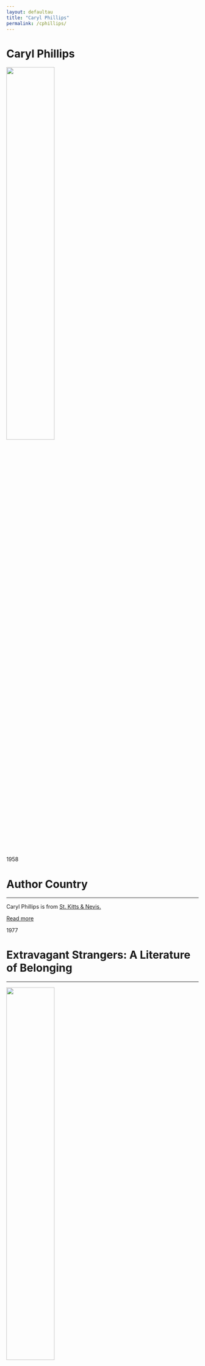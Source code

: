 ```yaml
---
layout: defaultau
title: "Caryl Phillips"
permalink: /cphillips/
---
```

<!-- partial:index.partial.html -->
<div class="content">
    <h1>Caryl Phillips</h1>
    <div class="quote">
        <div><img src="https://upload.wikimedia.org/wikipedia/commons/thumb/1/14/Caryl_%22Caz%22_Phillips.jpg/330px-Caryl_%22Caz%22_Phillips.jpg" height="50%" width = "50%" class="logo"></div>
    </div>
    <div class="timeline">
        <div style="padding-bottom:100px;"></div>
        <div class="block">
            <div class="date right"><p class="right"> 1958 </p></div>
            <div class="dot"></div>
            <div class="left first">
            <div class="author_country">
                <h1>Author Country</h1><hr>
          <div class="aclocation">  <p>Caryl Phillips is from <a href="{{ site.baseurl }}/41">St. Kitts & Nevis.</a></p></div>
            <div class="acreadmore">    <a href="https://en.wikipedia.org/wiki/Caryl_Phillips" target="_blank">Read more</a> </div>
            </div>
            </div>
        </div>
        <div class="block">
            <div class="date left"><p class="left">1977</p></div>
            <div class="dot"></div>
            <div class="right">
                <h1>Extravagant Strangers: A Literature of Belonging</h1><hr>
                <p><img src="https://images-na.ssl-images-amazon.com/images/I/91j+9fFAbbL.jpg" height="50%" width = "50%"></p>
                <p>
                Language: English<br/>
                Publisher: Faber and Faber<br/>
                Pub_location: London, England<br/>
                Genre: Anthology<br/>
                Length: 336 pages</p>
            </div>
        </div>
        <div class="block">
            <div class="date right"><p class="right">1981</p></div>
            <div class="dot"></div>
            <div class="left hide">
                <h1>Strange Fruit</h1><hr>
                <p><img src="https://images-na.ssl-images-amazon.com/images/I/41DFGTX7E9L.jpg" height="50%" width = "50%"></p>
                <p>Language: English<br/>
                Publisher: Amber Lane Press Ltd.<br/>
                Pub_location: Ambergate, England<br/>
                Genre: Drama<br/>
                Length: 104 pages</p>
            </div>
        </div>
        <div class="block">
            <div class="date left"><p class="left">1982</p></div>
            <div class="dot"></div>
            <div class="right hide">
                <h1>Where There is Darkness</h1><hr>
                <p><img src="https://images-na.ssl-images-amazon.com/images/I/41VPE11Z7XL._SX325_BO1,204,203,200_.jpg" height="50%" width = "50%"></p>
                <p>Language: English<br/>
                Publisher: Amber Lane Press<br/>
                Pub_location: Ambergate, England<br/>
                Genre: Drama<br/>
                Length: </p>
            </div>
        </div>
        <div class="block">
            <div class="date right"><p class="right">1984</p></div>
            <div class="dot"></div>
            <div class="left hide">
                <h1>The Shelter</h1><hr>
                <p><img src="https://images-na.ssl-images-amazon.com/images/I/413SW406TQL.jpg" height="50%" width = "50%"></p>
                <p>Language: English<br/>
                Publisher: Amber Lane Press<br/>
                Pub_location:  Ambergate, England<br/>
                Genre: Drama<br/>
                Length: </p>
            </div>
        </div>
        <div class="block">
            <div class="date right"><p class="right">1985</p></div>
            <div class="dot"></div>
            <div class="left hide">
                <h1>The Final Passage</h1><hr>
                <p><img src="https://coverart.oclc.org/ImageWebSvc/oclc/+-+17144866_140.jpg?allowDefault=false&client=WorldcatOrgUI" height="50%" width = "50%"></p>
                <p>Language: English<br/>
                Publisher: Faber and Faber<br/>
                Pub_location:  London, England<br/>
                Genre: Fiction (Novel)<br/>
                Length: 208</p>
            </div>
        </div>
          <div class="block">
            <div class="date left"><p class="left">1986</p></div>
            <div class="dot"></div>
            <div class="right">
                <h1>A State of Independence</h1><hr>
                <p><img src="https://encrypted-tbn0.gstatic.com/images?q=tbn:ANd9GcQoCuqh-zpWIDNbbFH46RQI683_vKvlHUSrPJ679XZ19PzkNxOS" height="50%" width = "50%"></p>
                <p>
                Language: English<br/>
                Publisher: Collier Books<br/>
                Pub_location: Springfield, OH, United States<br/>
                Genre: Fiction (Novel)<br/>
                Length: 160<br/>                   </p>
            </div>
        </div>
       <div class="block">
            <div class="date left"><p class="left">1987</p></div>
            <div class="dot"></div>
            <div class="right">
                <h1>The European Tribe</h1><hr>
                <p><img src="https://encrypted-tbn2.gstatic.com/images?q=tbn:ANd9GcTTQHjy1_6CK443CR5i1YisaO3DDEQ_O5HpnwFBZn8QR3HRsQMe" height="50%" width = "50%"></p>
                <p>
                Language: English<br/>
                Publisher: Vintage Books<br/>
                Pub_location: London, England<br/>
                Genre: Fiction (Novel)<br/>
                Length: 144<br/>                   </p>
            </div>
        </div>
       <div class="block">
            <div class="date left"><p class="left">1987</p></div>
            <div class="dot"></div>
            <div class="right">
                <h1>Frihetens Tillstånd : Roman</h1><hr>
                <p><img src="https://dez1v4fbcawql.cloudfront.net/product/1497552/5181565/5181565_1.jpg" height="50%" width = "50%"></p>
                <p>
                Language: Swedish<br/>
                Publisher: Gedin<br/>
                Pub_location: Stockholm, Sweden<br/>
                Genre: Fiction (Novel)<br/>
                Length: NA<br/>                   </p>
            </div>
        </div>
       <div class="block">
            <div class="date left"><p class="left">1989</p></div>
            <div class="dot"></div>
            <div class="right">
                <h1>Higher Ground</h1><hr>
                <p><img src="https://encrypted-tbn1.gstatic.com/images?q=tbn:ANd9GcRxSC8ZZTpTA7nbusJXy9II1yTLGyZ_FZmiUYfObuPUgCCBJQes" height="50%" width = "50%"></p>
                <p>
                Language: English<br/>
                Publisher: Vintage Books<br/>
                Pub_location: London, England<br/>
                Genre: Fiction (Novel)<br/>
                Length: 224<br/>                   </p>
            </div>
        </div>
<div class="block">
            <div class="date left"><p class="left">1991</p></div>
            <div class="dot"></div>
            <div class="right">
                <h1>Cambridge</h1><hr>
                <p><img src="https://m.media-amazon.com/images/I/51Bj3RdbyML._SY291_BO1,204,203,200_QL40_FMwebp_.jpg" height="50%" width = "50%"></p>
                <p>
                Language: English<br/>
                Publisher: Bloombury Publishing<br/>
                Pub_location: London, England<br/>
                Genre: Fiction (Novel)<br/>
                Length: 192<br/>                   </p>
            </div>
        </div>
       <div class="block">
            <div class="date left"><p class="left">1993</p></div>
            <div class="dot"></div>
            <div class="right">
                <h1>Crossing the River</h1><hr>
                <p><img src="https://encrypted-tbn0.gstatic.com/images?q=tbn:ANd9GcTxYEiQluMrQicld5-qKTmp1VUojFq-mLZPHzzlghObhOmsqR3n" height="50%" width = "50%"></p>
                <p>
                Language: English<br/>
                Publisher: Bloomsbury Publishing<br/>
                Pub_location: London, England<br/>
                Genre: Fiction (Novel)<br/>
                Length: 237<br/>                   </p>
            </div>
        </div>
       <div class="block">
            <div class="date left"><p class="left">1994</p></div>
            <div class="dot"></div>
            <div class="right">
                <h1>Över Floden: Roman</h1><hr>
                <p><img src="https://dez1v4fbcawql.cloudfront.net/product/2043417/10055182/5feb4d609fdd5.jpg" height="50%" width = "50%"></p>
                <p>
                Language: Swedish<br/>
                Publisher: Gedin<br/>
                Pub_location: Stockholm, Sweden<br/>
                Genre: Fiction (Novel)<br/>
                Length: 314 <br/>                   </p>
            </div>
        </div>
       <div class="block">
            <div class="date left"><p class="left">1996</p></div>
            <div class="dot"></div>
            <div class="right">
                <h1>Abschied Von Der Tropeninsel Roman</h1><hr>
                <p><img src="https://m.media-amazon.com/images/I/21BA869J94L._BO1,204,203,200_.jpg" height="50%" width = "50%"></p>
                <p>
                Language: German<br/>
                Publisher: Fischer Taschenbuch<br/>
                Pub_location: Frankfurt, Germany<br/>
                Genre: Fiction (Novel)<br/>
                Length: 208<br/>                   </p>
            </div>
        </div>
      <div class="block">
            <div class="date left"><p class="left">1997</p></div>
            <div class="dot"></div>
            <div class="right">
                <h1>De Aard Van Het Bloed</h1><hr>
                <p><img src="https://media.s-bol.com/mLqvAVkZWYA/787x1200.jpg" height="50%" width = "50%"></p>
                <p>
                Language: Dutch<br/>
                Publisher: De Bezige Bij<br/>
                Pub_location: Amsterdam, Netherlands<br/>
                Genre: Fiction (Novel)<br/>
                Length: 239<br/>                   </p>
            </div>
        </div>
       <div class="block">
            <div class="date left"><p class="left">1997</p></div>
            <div class="dot"></div>
            <div class="right">
                <h1>The Nature of Blood</h1><hr>
                <p><img src="https://encrypted-tbn2.gstatic.com/images?q=tbn:ANd9GcTPOl6Gk6DhhI4rdK7TJEFg04b-2hEb5advyaYLNJQB2vOQnKu6" height="50%" width = "50%"></p>
                <p>
                Language: English<br/>
                Publisher: Alfred A. Knopf<br/>
                Pub_location: New York, NY, United States<br/>
                Genre: Fiction (Novel)<br/>
                Length: 224<br/>                   </p>
            </div>
        </div>
      <div class="block">
            <div class="date left"><p class="left">1997</p></div>
            <div class="dot"></div>
            <div class="right">
                <h1>Veren Velka</h1><hr>
                <p><img src="https://i.gr-assets.com/images/S/compressed.photo.goodreads.com/books/1420547542l/24321080.jpg" height="50%" width = "50%"></p>
                <p>
                Language: Finnish<br/>
                Publisher: Otava<br/>
                Pub_location: Helsingissä, Finland<br/>
                Genre: Fiction (Novel)<br/>
                Length: 224<br/>                   </p>
            </div>
        </div>
    <div class="block">
            <div class="date left"><p class="left">1997</p></div>
            <div class="dot"></div>
            <div class="right">
                <h1>Hatets Røtter</h1><hr>
                <p><img src="https://cdn.vectorstock.com/i/preview-1x/48/06/image-preview-icon-picture-placeholder-vector-31284806.jpg" height="50%" width = "50%"></p>
                <p>
                Language: Swedish<br/>
                Publisher: Gedin<br/>
                Pub_location: Stockholm, Sweden<br/>
                Genre: Fiction (Novel)<br/>
                Length: <br/>                   </p>
            </div>
        </div>
       <div class="block">
            <div class="date left"><p class="left">1997</p></div>
            <div class="dot"></div>
            <div class="right">
                <h1>Auf Festem Grund Ein Roman In Drei Teilen</h1><hr>
                <p><img src="https://m.media-amazon.com/images/I/41zSXw64SEL._SY291_BO1,204,203,200_QL40_FMwebp_.jpg" height="50%" width = "50%"></p>
                <p>
                Language: German<br/>
                Publisher: Fischer Taschenbuch<br/>
                Pub_location: Frankfurt, Germany<br/>
                Genre: Fiction (Novel)<br/>
                Length: 251<br/>                   </p>
            </div>
        </div>
       <div class="block">
            <div class="date left"><p class="left">1997</p></div>
            <div class="dot"></div>
            <div class="right">
                <h1>Stuart Hall</h1><hr>
                <p><img src="https://cdn.vectorstock.com/i/preview-1x/48/06/image-preview-icon-picture-placeholder-vector-31284806.jpg" height="50%" width = "50%"></p>
                <p>
                Language: English<br/>
                Publisher: BOMB Magazine<br/>
                Pub_location: New York, NY, United States<br/>
                Genre: Fiction (Novel)<br/>
                Length: NA<br/>                   </p>
            </div>
        </div>
       <div class="block">
            <div class="date left"><p class="left">1999</p></div>
            <div class="dot"></div>
            <div class="right">
                <h1>The Right Set: A Tennis Anthology</h1><hr>
                <p><img src="https://encrypted-tbn2.gstatic.com/images?q=tbn:ANd9GcSZzWr5KiARqCFxg5vKiaGsmQzE_MDrWuA_P_cgWYc1CSk-Wq5q" height="50%" width = "50%"></p>
                <p>
                Language: English<br/>
                Publisher: Vintage Books<br/>
                Pub_location: New York, NY, United States<br/>
                Genre: Fiction (Novel)<br/>
                Length: 352<br/>                   </p>
            </div>
        </div>
       <div class="block">
            <div class="date left"><p class="left">1999</p></div>
            <div class="dot"></div>
            <div class="right">
                <h1>A Essência Do Sangue</h1><hr>
                <p><img src="https://img.wook.pt/images/a-essencia-do-sangue-caryl-phillips/MXwxMDM2NTN8MTMzNzIwfDE1MTgxOTcxNzYwMDB8d2VicA==/550x" height="50%" width = "50%"></p>
                <p>
                Language: Portuguese<br/>
                Publisher: Editorial Bizâncio<br/>
                Pub_location: Lisbon, Portugal<br/>
                Genre: Fiction (Novel)<br/>
                Length: 188<br/>                   </p>
            </div>
        </div>
<div class="block">
            <div class="date left"><p class="left">2000</p></div>
            <div class="dot"></div>
            <div class="right">
                <h1>Het Atlantisch lied: Roman</h1><hr>
                <p><img src="https://media.s-bol.com/L9791vzqvggA/535x840.jpg" height="50%" width = "50%"></p>
                <p>
                Language: Dutch<br/>
                Publisher: De Bezige Bij<br/>
                Pub_location: Amsterdam, Netherlands<br/>
                Genre: Fiction (Novel)<br/>
                Length: 266<br/>                   </p>
            </div>
        </div>
       <div class="block">
            <div class="date left"><p class="left">2000</p></div>
            <div class="dot"></div>
            <div class="right">
                <h1>The Atlantic Sound</h1><hr>
                <p><img src="https://m.media-amazon.com/images/I/411hEj4DfNL._SX320_BO1,204,203,200_.jpg" height="50%" width = "50%"></p>
                <p>
                Language: English<br/>
                Publisher: Alfred A. Knopf<br/>
                Pub_location: New York, NY, United States<br/>
                Genre: Fiction (Novel)<br/>
                Length: 288<br/>                   </p>
            </div>
        </div>
       <div class="block">
            <div class="date left"><p class="left">2000</p></div>
            <div class="dot"></div>
            <div class="right">
                <h1>La Naturaleza De La Sangre</h1><hr>
                <p><img src="https://m.media-amazon.com/images/I/51LDQ4ohHOL._AC_AC_SY350_QL15_.jpg" height="50%" width = "50%"></p>
                <p>
                Language: Spanish<br/>
                Publisher: Alianza<br/>
                Pub_location: Madrid, Spain<br/>
                Genre: Fiction (Novel)<br/>
                Length: 264<br/>                   </p>
            </div>
        </div>
       <div class="block">
            <div class="date left"><p class="left">2001</p></div>
            <div class="dot"></div>
            <div class="right">
                <h1>A New World Order</h1><hr>
                <p><img src="https://m.media-amazon.com/images/I/41YVKPEQXTL._SX321_BO1,204,203,200_.jpg" height="50%" width = "50%"></p>
                <p>
                Language: English<br/>
                Publisher: Vintage International<br/>
                Pub_location: New York, NY, United States<br/>
                Genre: Fiction (Novel)<br/>
                Length: 320<br/>                   </p>
            </div>
        </div>
      <div class="block">
            <div class="date left"><p class="left">2001</p></div>
            <div class="dot"></div>
            <div class="right">
                <h1>C.L.R. James: The Most Noteworthy Caribbean Mind of the Twentieth Century</h1><hr>
                <p><img src="https://www.jstor.org/page-scan-delivery/get-page-scan/2678939/0" height="50%" width = "50%"></p>
                <p>
                Language: English<br/>
                Publisher: The Journal of Blacks in Higher Education<br/>
                Pub_location: New York, NY, United States<br/>
                Genre: Fiction (Novel)<br/>
                Length: 3<br/>                   </p>
            </div>
        </div>
       <div class="block">
            <div class="date left"><p class="left">2001</p></div>
            <div class="dot"></div>
            <div class="right">
                <h1>El Sonido Del Atlantico</h1><hr>
                <p><img src="https://m.media-amazon.com/images/I/51H7GNfq-fL._AC_SY780_.jpg" height="50%" width = "50%"></p>
                <p>
                Language: Spanish<br/>
                Publisher: Alianza<br/>
                Pub_location: Madrid, Spain<br/>
                Genre: Fiction (Novel)<br/>
                Length: 352<br/>                   </p>
            </div>
        </div>
       <div class="block">
            <div class="date left"><p class="left">2001</p></div>
            <div class="dot"></div>
            <div class="right">
                <h1>Atlantöverfart</h1><hr>
                <p><img src="https://s3.eu-north-1.amazonaws.com/bookis-se.web.production/books/62334/full.jpg" height="50%" width = "50%"></p>
                <p>
                Language: Swedish<br/>
                Publisher: Wahlström & Widstrand<br/>
                Pub_location: Stockholm, Sweden<br/>
                Genre: Fiction (Novel)<br/>
                Length: 271<br/>                   </p>
            </div>
        </div>
       <div class="block">
            <div class="date left"><p class="left">2002</p></div>
            <div class="dot"></div>
            <div class="right">
                <h1>Een Nieuwe Wereldorde</h1><hr>
                <p><img src="https://media.s-bol.com/Eq6RVyK2wJKg/517x840.jpg" height="50%" width = "50%"></p>
                <p>
                Language: Dutch<br/>
                Publisher: De Bezige Bij<br/>
                Pub_location: Amsterdam, Netherlands<br/>
                Genre: Fiction (Novel)<br/>
                Length: 334<br/>                   </p>
            </div>
        </div>
         <div class="block">
            <div class="date left"><p class="left">2003</p></div>
            <div class="dot"></div>
            <div class="right">
                <h1>A Distant Shore</h1><hr>
                <p><img src="https://upload.wikimedia.org/wikipedia/en/4/4d/ADistantShore.jpg" height="50%" width = "50%"></p>
                <p>
                Language: English<br/>
                Publisher: Vintage Books<br/>
                Pub_location: London, England<br/>
                Genre: Fiction (Novel)<br/>
                Length: 288<br/>                   </p>
            </div>
        </div>
       <div class="block">
            <div class="date left"><p class="left">2003</p></div>
            <div class="dot"></div>
            <div class="right">
                <h1>Blut Und Asche Roman</h1><hr>
                <p><img src="https://m.media-amazon.com/images/I/41MAfyCNL-L._SY264_BO1,204,203,200_QL40_ML2_.jpg" height="50%" width = "50%"></p>
                <p>
                Language: German<br/>
                Publisher: Fischer Taschenbuch<br/>
                Pub_location: Frankfurt, Germany<br/>
                Genre: Fiction (Novel)<br/>
                Length: 224<br/>                   </p>
            </div>
        </div>
       <div class="block">
            <div class="date left"><p class="left">2004</p></div>
            <div class="dot"></div>
            <div class="right">
                <h1>Een Verre Kust</h1><hr>
                <p><img src="https://media.s-bol.com/46Yxy28prjN7/759x1200.jpg" height="50%" width = "50%"></p>
                <p>
                Language: Dutch<br/>
                Publisher: De Bezige Bij<br/>
                Pub_location: Amsterdam, Netherlands<br/>
                Genre: Fiction (Novel)<br/>
                Length: 317<br/>                   </p>
            </div>
        </div>
       <div class="block">
            <div class="date left"><p class="left">2004</p></div>
            <div class="dot"></div>
            <div class="right">
                <h1>Archive Hour: I Too Am America</h1><hr>
                <p><img src="https://cdn.vectorstock.com/i/preview-1x/48/06/image-preview-icon-picture-placeholder-vector-31284806.jpg" height="50%" width = "50%"></p>
                <p>
                Language: English<br/>
                Publisher: BBC<br/>
                Pub_location: London, England<br/>
                Genre: Fiction (Novel)<br/>
                Length: 22<br/>                   </p>
            </div>
        </div>
<div class="block">
            <div class="date left"><p class="left">2005</p></div>
            <div class="dot"></div>
            <div class="right">
                <h1>Dancing in the Dark</h1><hr>
                <p><img src="https://encrypted-tbn3.gstatic.com/images?q=tbn:ANd9GcQ_NWdgf9lxXb2XjslC05AVH4zZGxrZB0eatQBpPYt5WvyAKreL" height="50%" width = "50%"></p>
                <p>
                Language: English<br/>
                Publisher: Vintage Books<br/>
                Pub_location: London, England<br/>
                Genre: Fiction (Novel)<br/>
                Length: 224<br/>                   </p>
            </div>
        </div>
       <div class="block">
            <div class="date left"><p class="left">2006</p></div>
            <div class="dot"></div>
            <div class="right">
                <h1>Dansen In Het Donker</h1><hr>
                <p><img src="https://d2qoogf2dwsakl.cloudfront.net/wp-content/uploads/573c6_9789044508710_cvr-184x294.jpg" height="50%" width = "50%"></p>
                <p>
                Language: Dutch<br/>
                Publisher: De Geus<br/>
                Pub_location: Breda, Netherlands<br/>
                Genre: Fiction (Novel)<br/>
                Length: 224<br/>                   </p>
            </div>
        </div>
       <div class="block">
            <div class="date left"><p class="left">2006</p></div>
            <div class="dot"></div>
            <div class="right">
                <h1>Odlegly Brzeg</h1><hr>
                <p><img src="https://s.lubimyczytac.pl/upload/books/40000/40214/170x243.jpg" height="50%" width = "50%"></p>
                <p>
                Language: Polish<br/>
                Publisher: Muza<br/>
                Pub_location: Warszawa, Poland<br/>
                Genre: Fiction (Novel)<br/>
                Length: 328<br/>                   </p>
            </div>
        </div>
       <div class="block">
            <div class="date left"><p class="left">2007</p></div>
            <div class="dot"></div>
            <div class="right">
                <h1>Foreigners</h1><hr>
                <p><img src="https://m.media-amazon.com/images/I/51n9kSro7UL.SX316.SY480._SL500_.jpg" height="50%" width = "50%"></p>
                <p>
                Language: English<br/>
                Publisher: Alfred A. Knopf<br/>
                Pub_location: New York, NY, United States<br/>
                Genre: Nonfiction Book<br/>
                Length: 235<br/>                   </p>
            </div>
        </div>
      <div class="block">
            <div class="date left"><p class="left">2007</p></div>
            <div class="dot"></div>
            <div class="right">
                <h1>In the Falling Snow</h1><hr>
                <p><img src="https://m.media-amazon.com/images/I/41py+9hPsWL._SX322_BO1,204,203,200_.jpg" height="50%" width = "50%"></p>
                <p>
                Language: English<br/>
                Publisher: Harvill Secker<br/>
                Pub_location: London, England<br/>
                Genre: Nonfiction Book<br/>
                Length: 320<br/>                   </p>
            </div>
        </div>
       <div class="block">
            <div class="date left"><p class="left">2007</p></div>
            <div class="dot"></div>
            <div class="right">
                <h1>Atarashii Sekai No Katachi: Kokujin No Rekishi Bunka To Diasupora No Sekai Chizu</h1><hr>
                <p><img src="https://st.cdjapan.co.jp/pictures/l/00/17/NEOBK-450536.jpg?v=1" height="50%" width = "50%"></p>
                <p>
                Language: Japanese<br/>
                Publisher: Akashi Shoten<br/>
                Pub_location: Tokyo, Japan<br/>
                Genre: Fiction (Novel)<br/>
                Length: 450<br/>                   </p>
            </div>
        </div>
       <div class="block">
            <div class="date left"><p class="left">2008</p></div>
            <div class="dot"></div>
            <div class="right">
                <h1>Främlingar: Tre Engelska Liv</h1><hr>
                <p><img src="https://www.smakprov.se/app/uploads/2021/10/9789146218159.jpg" height="50%" width = "50%"></p>
                <p>
                Language: Swedish<br/>
                Publisher: Wahlström & Widstrand<br/>
                Pub_location: Stockholm, Sweden<br/>
                Genre: Fiction (Novel)<br/>
                Length: 256<br/>                   </p>
            </div>
        </div>
       <div class="block">
            <div class="date left"><p class="left">2009</p></div>
            <div class="dot"></div>
            <div class="right">
                <h1>Playing Away</h1><hr>
                <p><img src="https://m.media-amazon.com/images/I/51EeRzOucSL._SY291_BO1,204,203,200_QL40_FMwebp_.jpg" height="50%" width = "50%"></p>
                <p>
                Language: English<br/>
                Publisher: British Film Institute<br/>
                Pub_location: London, England<br/>
                Genre: Drama<br/>
                Length: 79<br/>                   </p>
            </div>
        </div>
   <div class="block">
            <div class="date left"><p class="left">2010</p></div>
            <div class="dot"></div>
            <div class="right">
                <h1>Where There is Darkness</h1><hr>
                <p><img src="https://m.media-amazon.com/images/I/41VPE11Z7XL._AC_SY780_.jpg" height="50%" width = "50%"></p>
                <p>
                Language: English<br/>
                Publisher: Alexander Street Press<br/>
                Pub_location: Alexandria, VA, United States<br/>
                Genre: Fiction (Novel)<br/>
                Length: 180<br/>                   </p>
            </div>
        </div>
       <div class="block">
            <div class="date left"><p class="left">2010</p></div>
            <div class="dot"></div>
            <div class="right">
                <h1>Rude Am I in My Speech</h1><hr>
                <p><img src="https://www.jstor.org/page-scan-delivery/get-page-scan/43942287/0" height="50%" width = "50%"></p>
                <p>
                Language: English<br/>
                Publisher: Asyla<br/>
                Pub_location: London, England<br/>
                Genre: Fiction (Novel)<br/>
                Length: 7<br/>                   </p>
            </div>
        </div>
       <div class="block">
            <div class="date left"><p class="left">2010</p></div>
            <div class="dot"></div>
            <div class="right">
                <h1>The Wasted Years</h1><hr>
                <p><img src="https://d1w7fb2mkkr3kw.cloudfront.net/assets/images/book/lrg/9781/3503/9781350300064.jpg" height="50%" width = "50%"></p>
                <p>
                Language: English<br/>
                Publisher: Alexander Street Press<br/>
                Pub_location: Alexandria, VA, United States<br/>
                Genre: Fiction (Novel)<br/>
                Length: 56<br/>                   </p>
            </div>
        </div>
       <div class="block">
            <div class="date left"><p class="left">2010</p></div>
            <div class="dot"></div>
            <div class="right">
                <h1>Strange Fruit</h1><hr>
                <p><img src="https://z.nooncdn.com/products/tr:n-t_400/v1584187825/N35554365A_1.jpg" height="50%" width = "50%"></p>
                <p>
                Language: English<br/>
                Publisher: Alexander Street Press<br/>
                Pub_location: London, England<br/>
                Genre: Fiction (Novel)<br/>
                Length: 104<br/>                   </p>
            </div>
        </div>
<div class="block">
            <div class="date left"><p class="left">2011</p></div>
            <div class="dot"></div>
            <div class="right">
                <h1>Buitenlanders</h1><hr>
                <p><img src="https://m.media-amazon.com/images/I/51mQBRRt-dL.jpg" height="50%" width = "50%"></p>
                <p>
                Language: Dutch<br/>
                Publisher: De Geus<br/>
                Pub_location: Breda, Netherlands<br/>
                Genre: Fiction (Novel)<br/>
                Length: 255<br/>                   </p>
            </div>
        </div>
       <div class="block">
            <div class="date left"><p class="left">2011</p></div>
            <div class="dot"></div>
            <div class="right">
                <h1>Color Me English: Migration and Belonging Before and After 9/11</h1><hr>
                <p><img src="https://i.gr-assets.com/images/S/compressed.photo.goodreads.com/books/1328751770l/10055523.jpg" height="50%" width = "50%"></p>
                <p>
                Language: English<br/>
                Publisher: The New Press<br/>
                Pub_location: New York, NY, United States<br/>
                Genre: Fiction (Novel)<br/>
                Length: 354<br/>                   </p>
            </div>
        </div>
       <div class="block">
            <div class="date left"><p class="left">2011</p></div>
            <div class="dot"></div>
            <div class="right">
                <h1>A Travessia Do Rio</h1><hr>
                <p><img src="https://m.media-amazon.com/images/I/41QOrnLNfVL.jpg" height="50%" width = "50%"></p>
                <p>
                Language: Portuguese<br/>
                Publisher: Editora Record<br/>
                Pub_location: Rio de Janeiro, Brazil<br/>
                Genre: Fiction (Novel)<br/>
                Length: 237<br/>                   </p>
            </div>
        </div>
       <div class="block">
            <div class="date left"><p class="left">2011</p></div>
            <div class="dot"></div>
            <div class="right">
                <h1>Jener Tag Im Winter Roman</h1><hr>
                <p><img src="https://m.media-amazon.com/images/I/41BcaHjMeqL._SX312_BO1,204,203,200_.jpg" height="50%" width = "50%"></p>
                <p>
                Language: German<br/>
                Publisher: München Dt. Verl.-Anst<br/>
                Pub_location: Stuggart, Germany<br/>
                Genre: Fiction (Novel)<br/>
                Length: 368<br/>                   </p>
            </div>
        </div>
      <div class="block">
            <div class="date left"><p class="left">2011</p></div>
            <div class="dot"></div>
            <div class="right">
                <h1>I Den Fallande Snön</h1><hr>
                <p><img src="https://image.bokus.com/images/9789146220350_200x_i-den-fallande-snon" height="50%" width = "50%"></p>
                <p>
                Language: Swedish<br/>
                Publisher: Wahlström & Widstrand<br/>
                Pub_location: Stockholm, Sweden<br/>
                Genre: Fiction (Novel)<br/>
                Length: 335<br/>                   </p>
            </div>
        </div>
       <div class="block">
            <div class="date left"><p class="left">2011</p></div>
            <div class="dot"></div>
            <div class="right">
                <h1>Sotto La Nevicata: Romanzo</h1><hr>
                <p><img src="https://m.media-amazon.com/images/I/415J0EHShUL._SX336_BO1,204,203,200_.jpg" height="50%" width = "50%"></p>
                <p>
                Language: Italian<br/>
                Publisher: Arnoldo Mondadori Editore<br/>
                Pub_location: Milan, Italy<br/>
                Genre: Fiction (Novel)<br/>
                Length: 326<br/>                   </p>
            </div>
        </div>
       <div class="block">
            <div class="date left"><p class="left">2011</p></div>
            <div class="dot"></div>
            <div class="right">
                <h1>Harukanaru Kishibe</h1><hr>
                <p><img src="http://st.cdjapan.co.jp/pictures/l/11/30/NEOBK-1033606.jpg" height="50%" width = "50%"></p>
                <p>
                Language: Japanese<br/>
                Publisher: Iwanamishoten<br/>
                Pub_location: Tokyo, Japan<br/>
                Genre: Fiction (Novel)<br/>
                Length: 392<br/>                   </p>
            </div>
        </div>
       <div class="block">
            <div class="date left"><p class="left">2011</p></div>
            <div class="dot"></div>
            <div class="right">
                <h1>Dinner in the Village</h1><hr>
                <p><img src="https://m.media-amazon.com/images/I/71mT6vU7-tL._CR0%2C0%2C0%2C130_.jpgK" height="50%" width = "50%"></p>
                <p>
                Language: English<br/>
                Publisher: BBC Radio 4<br/>
                Pub_location: London, England<br/>
                Genre: Fiction (Novel)<br/>
                Length: 331<br/>                   </p>
            </div>
        </div>
        <div class="block">
            <div class="date left"><p class="left">2012</p></div>
            <div class="dot"></div>
            <div class="right">
                <h1>Kembridžs</h1><hr>
                <p><img src="http://www.ibook.lv/uimg/ff169275-cb72-4c70-b58a-535584f60905.jpg" height="50%" width = "50%"></p>
                <p>
                Language: Latvian<br/>
                Publisher: Dienas Grāmata<br/>
                Pub_location: Riga, Latvia<br/>
                Genre: Fiction (Novel)<br/>
                Length: 180<br/>                   </p>
            </div>
        </div>
       <div class="block">
            <div class="date left"><p class="left">2013</p></div>
            <div class="dot"></div>
            <div class="right">
                <h1>The Right Set: The Faber Book of Tennis</h1><hr>
                <p><img src="https://m.media-amazon.com/images/I/51GG08V82SL._SX296_BO1,204,203,200_.jpg" height="50%" width = "50%"></p>
                <p>
                Language: English<br/>
                Publisher: Vintage Books<br/>
                Pub_location: New York, NY, United States<br/>
                Genre: Fiction (Novel)<br/>
                Length: 352<br/>                   </p>
            </div>
        </div>
       <div class="block">
            <div class="date left"><p class="left">2015</p></div>
            <div class="dot"></div>
            <div class="right">
                <h1>The Lost Child</h1><hr>
                <p><img src="https://encrypted-tbn2.gstatic.com/images?q=tbn:ANd9GcSMwlEecV2rQdr7Raq-7KYVHoUmhtUdSomdbZV2Oa-BCY7vSG3k" height="50%" width = "50%"></p>
                <p>
                Language: English<br/>
                Publisher: Farrar, Straus and Giroux<br/>
                Pub_location: New York, NY, United States<br/>
                Genre: Fiction (Novel)<br/>
                Length: 272<br/>                   </p>
            </div>
        </div>
       <div class="block">
            <div class="date left"><p class="left">2015</p></div>
            <div class="dot"></div>
            <div class="right">
                <h1>La Memoria Del Sangue</h1><hr>
                <p><img src="https://m.media-amazon.com/images/I/61OpntOGadL._SY291_BO1,204,203,200_QL40_ML2_.jpg" height="50%" width = "50%"></p>
                <p>
                Language: Italian<br/>
                Publisher: Imprimatur<br/>
                Pub_location: Reggio Emilia, Italy<br/>
                Genre: Fiction (Novel)<br/>
                Length: 211<br/>                   </p>
            </div>
        </div>
<div class="block">
            <div class="date left"><p class="left">2018</p></div>
            <div class="dot"></div>
            <div class="right">
                <h1>A View of the Empire at Sunset</h1><hr>
                <p><img src="https://encrypted-tbn1.gstatic.com/images?q=tbn:ANd9GcS7zxC_aQ8TnkFlll95Xd2w-bY9ZRDZwYh5yUy1ttr1IBTEhCCX" height="50%" width = "50%"></p>
                <p>
                Language: English<br/>
                Publisher: Farrar, Straus and Giroux<br/>
                Pub_location: New York, NY, United States<br/>
                Genre: Fiction (Novel)<br/>
                Length: 336<br/>                   </p>
            </div>
        </div>
       <div class="block">
            <div class="date left"><p class="left">2018</p></div>
            <div class="dot"></div>
            <div class="right">
                <h1>Emily Und Cambridge Roman</h1><hr>
                <p><img src="https://m.media-amazon.com/images/I/41payZ28ziL.jpg" height="50%" width = "50%"></p>
                <p>
                Language: German<br/>
                Publisher: Fischer Taschenbuch<br/>
                Pub_location: Frankfurt, Germany<br/>
                Genre: Fiction (Novel)<br/>
                Length: 202<br/>                   </p>
            </div>
        </div>
       <div class="block">
            <div class="date left"><p class="left">2019</p></div>
            <div class="dot"></div>
            <div class="right">
                <h1>Reflections on Sam Selvon</h1><hr>
                <p><img src="https://cdn.vectorstock.com/i/preview-1x/48/06/image-preview-icon-picture-placeholder-vector-31284806.jpg" height="50%" width = "50%"></p>
                <p>
                Language: English<br/>
                Publisher: Fischer Taschenbuch<br/>
                Pub_location: Liverpool, England<br/>
                Genre: Essay<br/>
                Length: 2<br/>                   </p>
            </div>
        </div>
       <div class="block">
            <div class="date left"><p class="left">2019</p></div>
            <div class="dot"></div>
            <div class="right">
                <h1>Plays One: Strange Fruit, Where There Is Darkness, The Shelter</h1><hr>
                <p><img src="https://encrypted-tbn0.gstatic.com/images?q=tbn:ANd9GcSzh2Qz2Zg-zFX-UYDN8wDlX-Sa7Pvt_NKCf9wnTBelyusp7Jg2" height="50%" width = "50%"></p>
                <p>
                Language: English<br/>
                Publisher: Oberon Books<br/>
                Pub_location: London, England<br/>
                Genre: Drama<br/>
                Length: 240<br/>                   </p>
            </div>
        </div>
       <div id="footer">
    </div>
</div>
